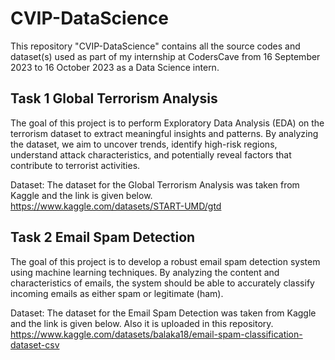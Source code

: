 # CVIP-DataScience
This repository "CVIP-DataScience" contains all the source codes and dataset(s) used as part of my internship at CodersCave from 16 September 2023 to 16 October 2023 as a Data Science intern.

## Task 1  Global Terrorism Analysis
The goal of this project is to perform Exploratory Data Analysis (EDA) on the terrorism dataset to extract meaningful insights and patterns. By analyzing the dataset, we aim to uncover trends, identify high-risk regions, understand attack characteristics, and potentially reveal factors that contribute to terrorist activities.

Dataset: The dataset for the Global Terrorism Analysis was taken from Kaggle and the link is given below.
https://www.kaggle.com/datasets/START-UMD/gtd 

## Task 2 Email Spam Detection
The goal of this project is to develop a robust email spam detection system using machine learning techniques. By analyzing the content and characteristics of emails, the system should be able to accurately classify incoming emails as either spam or legitimate (ham).

Dataset: The dataset for the Email Spam Detection was taken from Kaggle and the link is given below. Also it is uploaded in this repository.
https://www.kaggle.com/datasets/balaka18/email-spam-classification-dataset-csv
